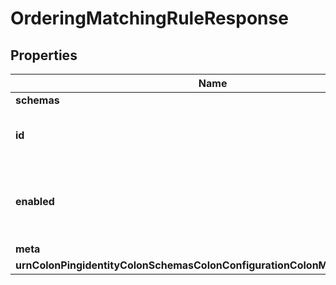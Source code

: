 

# OrderingMatchingRuleResponse


## Properties

| Name | Type | Description | Notes |
|------------ | ------------- | ------------- | -------------|
|**schemas** | **List&lt;EnumorderingMatchingRuleSchemaUrn&gt;** |  |  |
|**id** | **String** | Name of the Matching Rule |  |
|**enabled** | **Boolean** | Indicates whether the Matching Rule is enabled for use. |  |
|**meta** | [**MetaMeta**](MetaMeta.md) |  |  [optional] |
|**urnColonPingidentityColonSchemasColonConfigurationColonMessagesColon20** | [**MetaUrnPingidentitySchemasConfigurationMessages20**](MetaUrnPingidentitySchemasConfigurationMessages20.md) |  |  [optional] |



